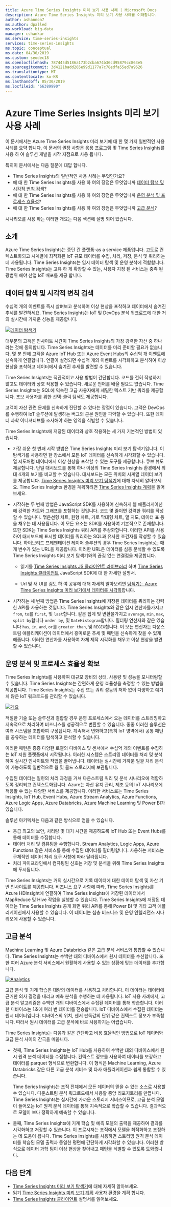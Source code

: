 ```yaml
---
title: Azure Time Series Insights 미리 보기 사용 사례 | Microsoft Docs
description: Azure Time Series Insights 미리 보기 사용 사례를 이해합니다.
author: ashannon7
ms.author: dpalled
ms.workload: big-data
manager: cshankar
ms.service: time-series-insights
services: time-series-insights
ms.topic: conceptual
ms.date: 04/30/2019
ms.custom: seodec18
ms.openlocfilehash: 787445d5186a173b2cba674b36cd95879cc863e5
ms.sourcegitcommit: 3d4121badd265e99d1177a7c78edfa55ed7a9626
ms.translationtype: MT
ms.contentlocale: ko-KR
ms.lasthandoff: 05/30/2019
ms.locfileid: "66389990"
---
```

# <a name="azure-time-series-insights-preview-use-cases"></a>Azure Time Series Insights 미리 보기 사용 사례

이 문서에서는 Azure Time Series Insights 미리 보기에 대 한 몇 가지 일반적인 사용 사례를 요약 합니다. 이 문서의 권장 사항은 응용 프로그램 및 Time Series Insights를 사용 하 여 솔루션 개발을 시작 지점으로 사용 됩니다.

특히이 문서에서는 다음 질문에 대답 합니다.

* Time Series Insights의 일반적인 사용 사례는 무엇인가요?
* 에 대 한 Time Series Insights를 사용 하 여의 장점은 무엇입니까 [데이터 탐색 및 시각적 변칙 검색](#data-exploration-and-visual-anomaly-detection)?
* 에 대 한 Time Series Insights를 사용 하 여의 장점은 무엇입니까 [운영 분석 및 프로세스 효율성](#operational-analysis-and-driving-process-efficiency)?
* 에 대 한 Time Series Insights를 사용 하 여의 장점은 무엇입니까 [고급 분석](#advanced-analytics)?

시나리오를 사용 하는 이러한 개요는 다음 섹션에 설명 되어 있습니다.

## <a name="introduction"></a>소개

Azure Time Series Insights는 종단 간 플랫폼-as a service 제품입니다. 고도로 컨텍스트화되고 시계열에 최적화된 IoT 규모 데이터를 수집, 처리, 저장, 분석 및 쿼리하는 데 사용됩니다. Time Series Insights는 임시 데이터 탐색 및 운영 분석에 적합합니다. Time Series Insights는 고유 하 게 확장할 수 있는, 사용자 지정 된 서비스는 충족 된 광범위 해야 산업 IoT 배포를 제공 합니다.

## <a name="data-exploration-and-visual-anomaly-detection"></a>데이터 탐색 및 시각적 변칙 검색

수십억 개의 이벤트를 즉시 살펴보고 분석하여 이상 현상을 포착하고 데이터에서 숨겨진 추세를 발견하세요. Time Series Insights는 IoT 및 DevOps 분석 워크로드에 대한 거의 실시간에 가까운 성능을 제공합니다.

[![데이터 탐색기](media/v2-update-use-cases/data-explorer.svg)](media/v2-update-use-cases/data-explorer.svg#lightbox)

대부분의 고객은 인사이트 시간이 Time Series Insights의 가장 강력한 자산 중 하나라는 것에 동의합니다. Time Series Insights는 데이터를 미리 준비할 필요가 없습니다. 몇 분 안에 고객을 Azure IoT Hub 또는 Azure Event Hubs의 수십억 개 이벤트에 신속하게 연결합니다. 연결이 설정되면 수십억 개의 이벤트를 시각화하고 분석하여 이상 현상을 포착하고 데이터에서 숨겨진 추세를 발견할 수 있습니다.

Time Series Insights는 직관적이고 사용 방법이 간단합니다. 코드를 전혀 작성하지 않고도 데이터와 상호 작용할 수 있습니다. 새로운 언어를 배울 필요도 없습니다. Time Series Insights는 SQL에 익숙한 고급 사용자에게 세밀한 텍스트 기반 쿼리를 제공합니다. 초보 사용자를 위한 선택-클릭 탐색도 제공합니다.

고객이 자산 관련 문제를 신속하게 진단할 수 있다는 장점이 있습니다. 고객은 DevOps를 수행하여 IoT 솔루션에 발생하는 버그의 근본 원인을 파악할 수 있습니다. 또한 데이터 과학 이니셔티브를 조사해야 하는 영역을 식별할 수 있습니다.  

Time Series Insights에 저장된 데이터와 상호 작용하는 세 가지 기본적인 방법이 있습니다.

- 가장 쉬운 첫 번째 시작 방법은 Time Series Insights 미리 보기 탐색기입니다. 이 탐색기를 사용하면 한 장소에서 모든 IoT 데이터를 신속하게 시각화할 수 있습니다. 열 지도처럼 데이터에서 이상 현상을 포착할 수 있는 도구를 제공합니다. 큐브 뷰도 제공합니다. 단일 대시보드를 통해 하나 이상의 Time Series Insights 환경에서 최대 4개의 보기를 비교할 수 있습니다. 대시보드는 모든 위치의 시계열 데이터 보기를 제공합니다. [Time Series Insights 미리 보기 탐색기](./time-series-insights-update-explorer.md)에 대해 자세히 알아보세요. Time Series Insights 환경을 계획하려면 [Time Series Insights 계획](./time-series-insights-update-plan.md)을 읽어보세요.

- 시작하는 두 번째 방법은 JavaScript SDK를 사용하여 신속하게 웹 애플리케이션에 강력한 차트와 그래프를 포함하는 것입니다. 코드 몇 줄이면 강력한 쿼리를 작성할 수 있습니다. 꺾은선형 차트, 원형 차트, 가로 막대형 차트, 열 지도, 데이터 표 등을 채우는 데 사용됩니다. 이 모든 요소는 SDK를 사용하여 기본적으로 존재합니다. 또한 SDK는 Time Series Insights 쿼리 API를 추상화합니다. 이러한 API를 사용하여 대시보드에 표시할 데이터를 쿼리하는 SQL과 유사한 조건자를 작성할 수 있습니다. 하이브리드 프레젠테이션 레이어 솔루션의 경우 Time Series Insights는 매개 변수가 있는 URL을 제공합니다. 이러한 URL은 데이터를 심층 분석할 수 있도록 Time Series Insights 미리 보기 탐색기와의 끊김 없는 연결점을 제공합니다.

    * 읽기를 [Time Series Insights JS 클라이언트 라이브러리](tutorial-explore-js-client-lib.md) 하며 [Time Series Insights 클라이언트](https://github.com/Microsoft/tsiclient) JavaScript SDK에 대 한 자세한 설명서.

    * Url 및 새 UI를 검토 하 여 공유에 대해 자세히 알아보려면 [탐색기는 Azure Time Series Insights 미리 보기에서 데이터를 시각화](time-series-insights-update-explorer.md)합니다.

- 시작하는 세 번째 방법은 Time Series Insights에 저장된 데이터를 쿼리하는 강력한 API를 사용하는 것입니다. Time Series Insights와 같은 임시 연산자를가지고 `from`, `to`를 `first`, 및 `last`합니다. 같은 집계 및 변환을가지고 `average`, `min`, `max`, `split by`합니다 `order by`, 및 `DateHistogram`합니다. 필터링 연산자와 같은 있습니다 `has`, `in`, `and`, `or`를 `greater than`, 및 `REGEX`합니다. 이 모든 연산자는 다운스트림 애플리케이션이 데이터에서 흥미로운 추세 및 패턴을 신속하게 찾을 수 있게 해줍니다. 이러한 연산자를 사용하여 자체 제작 시각화를 채우고 이상 현상을 발견할 수 있습니다.

## <a name="operational-analysis-and-driving-process-efficiency"></a>운영 분석 및 프로세스 효율성 확보

Time Series Insights를 사용하여 대규모 장비의 상태, 사용량 및 성능을 모니터링할 수 있습니다. Time Series Insights는 간편하게 운영 효율성을 측정할 수 있는 방법을 제공합니다. Time Series Insights는 수집 또는 쿼리 성능의 저하 없이 다양하고 예기치 않은 IoT 워크로드를 관리할 수 있습니다.

[![개요](media/v2-update-use-cases/overview.svg)](media/v2-update-use-cases/overview.svg#lightbox)

적절한 기술 또는 솔루션과 결합할 경우 운영 프로세스에서 오는 데이터를 스트리밍하고 지속적으로 처리하여 비즈니스를 성공적으로 변환할 수 있습니다. 종종 이러한 솔루션은 여러 시스템을 조합하여 구성됩니다. 계속해서 변화하고(특히 IoT 영역에서) 공통 패턴을 공유하는 데이터를 탐색하고 분석할 수 있습니다.

이러한 패턴은 종종 다양한 로캘의 디바이스 및 센서에서 수십억 개의 이벤트를 수집하는 IoT 지원 플랫폼에서 시작됩니다. 이러한 시스템은 스트리밍 데이터를 처리 및 분석하여 실시간 인사이트와 작업을 끌어냅니다. 데이터는 실시간에 가까운 일괄 처리 분석이 가능하도록 일반적으로 웜 및 콜드 스토리지에 보관됩니다.

수집된 데이터는 일련의 처리 과정을 거쳐 다운스트림 쿼리 및 분석 시나리오에 적합하도록 정리되고 컨텍스트화됩니다. Azure는 자산 유지 관리, 제조 등의 IoT 시나리오에 적용할 수 있는 다양한 서비스를 제공합니다. 이러한 서비스로는 Time Series Insights, IoT Hub, Event Hubs, Azure Stream Analytics, Azure Functions, Azure Logic Apps, Azure Databricks, Azure Machine Learning 및 Power BI가 있습니다.

솔루션 아키텍처는 다음과 같은 방식으로 얻을 수 있습니다.

- 동급 최고의 보안, 처리량 및 대기 시간을 제공하도록 IoT Hub 또는 Event Hubs를 통해 데이터를 수집합니다.
- 데이터 처리 및 컴퓨팅을 수행합니다. Stream Analytics, Logic Apps, Azure Functions 같은 서비스를 통해 수집된 데이터를 필터링합니다. 사용하는 서비스는 구체적인 데이터 처리 요구 사항에 따라 달라집니다.
- 처리 파이프라인에서 컴퓨팅된 신호는 저장 및 분석을 위해 Time Series Insights에 푸시됩니다.

Time Series Insights는 거의 실시간으로 기록 데이터에 대한 데이터 탐색 및 자산 기반 인사이트를 제공합니다. 비즈니스 요구 사항에 따라, Time Series Insights를 Azure HDInsight에 연결하여 Time Series Insights에 저장된 데이터에서 MapReduce 및 Hive 작업을 실행할 수 있습니다. Time Series Insights에 저장된 데이터는 Time Series Insights 공개 화면 쿼리 API를 통해 Power BI 및 기타 고객 애플리케이션에서 사용할 수 있습니다. 이 데이터는 심층 비즈니스 및 운영 인텔리전스 시나리오에 사용할 수 있습니다.

## <a name="advanced-analytics"></a>고급 분석

Machine Learning 및 Azure Databricks 같은 고급 분석 서비스와 통합할 수 있습니다. Time Series Insights는 수백만 대의 디바이스에서 원시 데이터를 수신합니다. 또한 여러 Azure 분석 서비스에서 원활하게 사용할 수 있는 상황에 맞는 데이터를 추가합니다.

[![Analytics](media/v2-update-use-cases/advanced-analytics.svg)](media/v2-update-use-cases/advanced-analytics.svg#lightbox)

고급 분석 및 기계 학습은 대량의 데이터를 사용하고 처리합니다. 이 데이터는 데이터에 근거한 의사 결정을 내리고 예측 분석을 수행하는 데 사용됩니다. IoT 사용 사례에서, 고급 분석 알고리즘은 수백만 개의 디바이스에서 수집된 데이터를 통해 학습합니다. 이러한 디바이스는 1초에 여러 번 데이터를 전송합니다. IoT 디바이스에서 수집된 데이터는 원시 데이터입니다. 디바이스의 위치, 센서 판독값의 단위 같은 컨텍스트 정보가 부족합니다. 따라서 원시 데이터를 고급 분석에 바로 사용하기는 어렵습니다.

Time Series Insights는 다음과 같은 간단하고 비용 효율적인 방법으로 IoT 데이터와 고급 분석 사이의 간극을 메웁니다.

- 첫째, Time Series Insights는 IoT Hub를 사용하여 수백만 대의 디바이스에서 원시 원격 분석 데이터를 수집합니다. 컨텍스트 정보를 사용하여 데이터를 보강하고 데이터를 parquet 형식으로 변환합니다. 이 형식은 Machine Learning, Azure Databricks 같은 다른 고급 분석 서비스 및 타사 애플리케이션과 쉽게 통합할 수 있습니다.

    Time Series Insights는 조직 전체에서 모든 데이터의 믿을 수 있는 소스로 사용할 수 있습니다. 다운스트림 분석 워크로드에서 사용할 중앙 리포지토리를 만듭니다. Time Series Insights는 실시간에 가까운 스토리지 서비스이므로, 고급 분석 모델이 들어오는 IoT 원격 분석 데이터를 통해 지속적으로 학습할 수 있습니다. 결과적으로 모델이 보다 정확하게 예측할 수 있습니다.

- 둘째, Time Series Insights에 기계 학습 및 예측 모델의 출력을 제공하여 결과를 시각화하고 저장할 수 있습니다. 이 프로시저는 조직에서 모델을 최적화하고 조정하는 데 도움이 됩니다. Time Series Insights를 사용하면 스트리밍 원격 분석 데이터를 학습된 모델 출력과 동일한 평면에 간단하게 시각화할 수 있습니다. 이러한 방식으로 데이터 과학 팀이 이상 현상을 찾아내고 패턴을 식별할 수 있도록 도와줍니다.  

## <a name="next-steps"></a>다음 단계

- [Time Series Insights 미리 보기 탐색기](./time-series-insights-update-explorer.md)에 대해 자세히 알아보세요.
- 읽기 [Time Series Insights 미리 보기 계획](./time-series-insights-update-plan.md) 사용자 환경을 계획 합니다.
- [Time Series Insights 클라이언트](https://github.com/Microsoft/tsiclient) 설명서를 읽어보세요.
